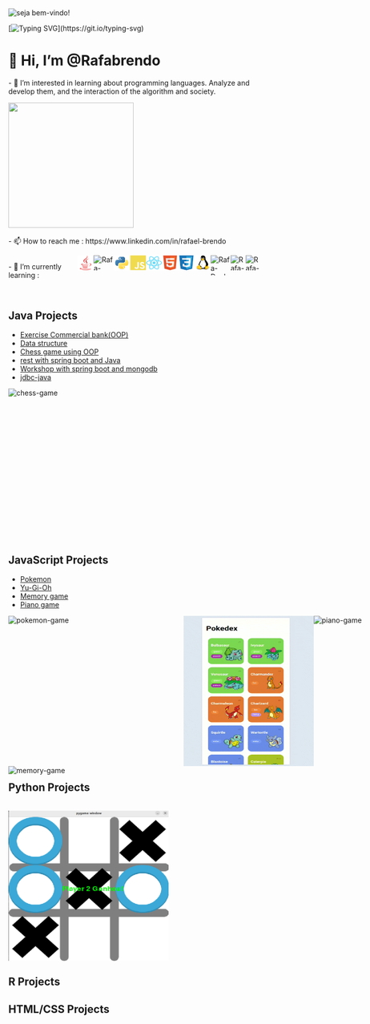 <img align="center" alt="seja bem-vindo!" src="https://capsule-render.vercel.app/api?type=venom&height=200&text=Seja%20Bem-Vindo!&fontSize=70&color=0:8871e5,100:b678c4&stroke=b678c4">

[![Typing SVG](https://readme-typing-svg.herokuapp.com?font=Fira+Code&weight=700&size=26&duration=4864&pause=500&color=1441D2A1&background=002AFF00&random=false&width=700&lines=Ol%C3%A1!;Meu+nome+%C3%A9+Rafael+Brendo!;Estou+me+graduando+em+Engenharia+de+Software!)](https://git.io/typing-svg)

<h1> 👋 Hi, I’m @Rafabrendo</h1>
<p>- 👀 I’m interested in learning about programming languages. Analyze and develop them, and the interaction of the algorithm and society.</p>


<a href="https://www.credly.com/badges/bb7deaf4-9426-4f52-91da-c0d3c7b7772e/public_url"><img  src="https://images.credly.com/size/240x240/images/975f4562-83b7-4652-9cd8-4490a68441be/image.png" height="250" width="250"></a>


<p> - 📫 How to reach me : https://www.linkedin.com/in/rafael-brendo</p>

<div style="display: flex">
  <p> - 🌱 I’m currently learning :</p>
  <img align="center" alt="Rafa-Js" height="30px" width="40px" src="https://raw.githubusercontent.com/devicons/devicon/master/icons/java/java-plain.svg">
  
  <img align="center" alt="Rafa-spring" height="30" width="40" src="https://cdn.jsdelivr.net/gh/devicons/devicon/icons/spring/spring-original.svg">
  
  
  
  <img align="center" alt="Rafa-Python" height="30" width="40" src="https://raw.githubusercontent.com/devicons/devicon/master/icons/python/python-original.svg">
  
  <img align="center" alt="Rafa-Js" height="30" width="40" src="https://raw.githubusercontent.com/devicons/devicon/master/icons/javascript/javascript-plain.svg">
  
  <img align="center" alt="Rafa-React" height="30" width="40" src="https://raw.githubusercontent.com/devicons/devicon/master/icons/react/react-original.svg">
  
  <img align="center" alt="Rafa-HTML" height="30" width="40" src="https://raw.githubusercontent.com/devicons/devicon/master/icons/html5/html5-original.svg">
  
  <img align="center" alt="Rafa-CSS" height="30" width="40" src="https://raw.githubusercontent.com/devicons/devicon/master/icons/css3/css3-original.svg">

  <img align="center" alt="Rafa-Linux" height="30" width="40" src="https://raw.githubusercontent.com/devicons/devicon/master/icons/linux/linux-original.svg">

  <img align="center" alt="Rafa-Docker" height="40" width="40" src="https://cdn.jsdelivr.net/gh/devicons/devicon/icons/docker/docker-original.svg">
  
  <img align="center" alt="Rafa-R" height="30" width="30" src="https://github.com/Rafabrendo/Rafabrendo/assets/98275054/c7e41096-4c72-41db-8144-9119cb1c9999">

  <img align="center" alt="Rafa-SQL" height="30" width="30" src="https://github.com/Rafabrendo/Rafabrendo/assets/98275054/a7032845-3b9a-4089-8356-687829487382">
<!-- 
  visit count
  <div align="center">
    <br><p align="centre"><b>Visitors Count</b></p>  
    <p align="center"><img align="center" src="https://profile-counter.glitch.me/{Rafabrendo}/count.svg" /></p> 
    <br>
  </div>

  <img align="center" alt="Rafa-kotlin" height="30" width="40" src="https://raw.githubusercontent.com/devicons/devicon/master/icons/kotlin/kotlin-plain.svg">
  --->
</div><br>

<!--
<picture>
<source
  srcset="https://github-readme-stats.vercel.app/api?username=Rafabrendo&show_icons=true&theme=dark"
  media="(prefers-color-scheme: dark)"
/>
<img src="https://github-readme-stats.vercel.app/api?username=Rafabrendo&show_icons=true&theme=dark" />
</picture>
--->


<!---
Rafabrendo/Rafabrendo is a ✨ special ✨ repository because its `README.md` (this file) appears on your GitHub profile.
You can click the Preview link to take a look at your changes.
--->

## Java Projects
<ul>
  <li><a href="https://github.com/Rafabrendo/OO-e-Composicao/tree/main">Exercise Commercial bank(OOP)</a></li>
  <li><a href="https://github.com/Rafabrendo/Data-Structures">Data structure</a></li>
  <li><a href="https://github.com/Rafabrendo/chess-system-java">Chess game using OOP</a></li>
  <li><a href="https://github.com/Rafabrendo/rest-with-spring-boot-and-java-erudio">rest with spring boot and Java</a></li>
  <li><a href="https://github.com/Rafabrendo/workshop-spring-boot-mongodb">Workshop with spring boot and mongodb</a></li>

  <li><a href="https://github.com/Rafabrendo/jdbc-java">jdbc-java</a></li>

</ul>

<div style="display: grid; height: 300px; width: 100vw; grid-template-columns: 1fr 1fr 1fr 1fr; grid-template-rows: 1fr">
  <img src="imagens/Gravação-de-tela-de-10-05-2024-23_54_04.gif"  alt="chess-game" style="height: 300px; width: 350px;">  </img>

</div>


## JavaScript Projects
<ul>
  <li><a href="https://github.com/Rafabrendo/pokemon">Pokemon</a></li>
  <li><a href="https://github.com/Rafabrendo/Jogo-de-Cartas-do-Yu-Gi-Oh">Yu-Gi-Oh</a></li>
  <li><a href="https://github.com/Rafabrendo/jogo-Da-Memoria?tab=readme-ov-file">Memory game</a></li>
  <li><a href="">Piano game</a></li>
</ul>

<div style="display: grid; height: 300px; width: 100vw; grid-template-columns: 1fr 1fr 1fr; grid-template-rows: 1fr">
  <img src="imagens/jogo-de-cartas.gif"  alt="pokemon-game" style="height: 300px; width: 350px;"></img>
  <img src="imagens/pokemon.gif"  alt="pokemon-game" style="height: 300px; width: 350px;"></img>
  <img src="imagens/piano.gif"  alt="piano-game" style="height: 300px; width: 350px;"></img>
  <img src="imagens/memory-gamee.gif"  alt="memory-game" style="height: 300px; width: 350px;"></img>
</div>


## Python Projects

<br>
<div style="display: grid; height: 300px; width: 100vw; grid-template-columns: 1fr 1fr 1fr; grid-template-rows: 1fr">
  <img src="imagens/jogoDaVelhapng.png"  alt="pokemon-game" style="height: 300px; width: 350px;"></img>
</div>

## R Projects


## HTML/CSS Projects